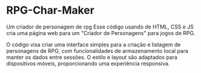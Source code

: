 # RPG-Char-Maker
Um criador de personagem de rpg
Esse código usando de HTML, CSS e JS cria uma página web para um "Criador de Personagens" para jogos de RPG.

O código visa criar uma interface simples para a criação e listagem de personagens de RPG, com funcionalidades de armazenamento local para manter os dados entre sessões. 
O estilo e layout são adaptados para dispositivos móveis, proporcionando uma experiência responsiva.
